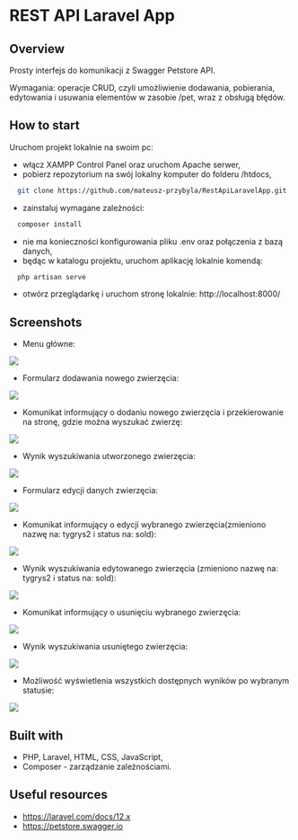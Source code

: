 # REST API Laravel App

## Overview

Prosty interfejs do komunikacji z Swagger Petstore API.

Wymagania: operacje CRUD, czyli umożliwienie dodawania, pobierania, edytowania i usuwania elementów w zasobie /pet, wraz z obsługą błędów.

## How to start

Uruchom projekt lokalnie na swoim pc:

-   włącz XAMPP Control Panel oraz uruchom Apache serwer,
-   pobierz repozytorium na swój lokalny komputer do folderu /htdocs,

```bash
  git clone https://github.com/mateusz-przybyla/RestApiLaravelApp.git
```

-   zainstaluj wymagane zależności:

```bash
  composer install
```

-   nie ma konieczności konfigurowania pliku .env oraz połączenia z bazą danych,
-   będąc w katalogu projektu, uruchom aplikację lokalnie komendą:

```bash
  php artisan serve
```

-   otwórz przeglądarkę i uruchom stronę lokalnie: http://localhost:8000/

## Screenshots

-   Menu główne:

![](./readme/main-menu.jpg)

-   Formularz dodawania nowego zwierzęcia:

![](./readme/create-form.jpg)

-   Komunikat informujący o dodaniu nowego zwierzęcia i przekierowanie na stronę, gdzie można wyszukać zwierzę:

![](./readme/create-message.jpg)

-   Wynik wyszukiwania utworzonego zwierzęcia:

![](./readme/search-result.jpg)

-   Formularz edycji danych zwierzęcia:

![](./readme/edit-form.jpg)

-   Komunikat informujący o edycji wybranego zwierzęcia(zmieniono nazwę na: tygrys2 i status na: sold):

![](./readme/edit-message.jpg)

-   Wynik wyszukiwania edytowanego zwierzęcia (zmieniono nazwę na: tygrys2 i status na: sold):

![](./readme/edited-result.jpg)

-   Komunikat informujący o usunięciu wybranego zwierzęcia:

![](./readme/delete-message.jpg)

-   Wynik wyszukiwania usuniętego zwierzęcia:

![](./readme/deleted-result.jpg)

-   Możliwość wyświetlenia wszystkich dostępnych wyników po wybranym statusie:

![](./readme/search-by-status.jpg)

## Built with

-   PHP, Laravel, HTML, CSS, JavaScript,
-   Composer - zarządzanie zależnościami.

## Useful resources

-   https://laravel.com/docs/12.x
-   https://petstore.swagger.io
